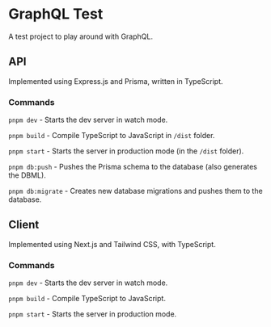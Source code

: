 # GraphQL Test

A test project to play around with GraphQL.

## API

Implemented using Express.js and Prisma, written in TypeScript.

### Commands

`pnpm dev` - Starts the dev server in watch mode.

`pnpm build` - Compile TypeScript to JavaScript in `/dist` folder.

`pnpm start` - Starts the server in production mode (in the `/dist` folder).

`pnpm db:push` - Pushes the Prisma schema to the database (also generates the DBML).

`pnpm db:migrate` - Creates new database migrations and pushes them to the database.

## Client

Implemented using Next.js and Tailwind CSS, with TypeScript.

### Commands

`pnpm dev` - Starts the dev server in watch mode.

`pnpm build` - Compile TypeScript to JavaScript.

`pnpm start` - Starts the server in production mode.
